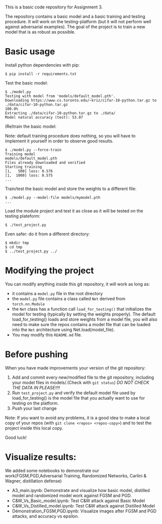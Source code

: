 This is a basic code repository for Assignment 3.

The repository contains a basic model and a basic training and testing
procedure. It will work on the testing-platform (but it will not
perform well against adversarial examples). The goal of the project is
to train a new model that is as robust as possible.

# Basic usage

Install python dependencies with pip: 

    $ pip install -r requirements.txt

Test the basic model:

    $ ./model.py
    Testing with model from 'models/default_model.pth'. 
    Downloading https://www.cs.toronto.edu/~kriz/cifar-10-python.tar.gz to ./data/cifar-10-python.tar.gz
    100.0%
    Extracting ./data/cifar-10-python.tar.gz to ./data/
    Model natural accuracy (test): 53.07

(Re)train the basic model:

Note: default training procedure does nothing, so you will have to implement it yourself in order to observe good results. 

    $ ./model.py --force-train
    Training model
    models/default_model.pth
    Files already downloaded and verified
    Starting training
    [1,   500] loss: 0.576
    [1,  1000] loss: 0.575
    ...

Train/test the basic model and store the weights to a different file:

    $ ./model.py --model-file models/mymodel.pth
    ...

Load the module project and test it as close as it will be tested on the testing plateform:

    $ ./test_project.py

Even safer: do it from a different directory:

    $ mkdir tmp
    $ cd tmp
    $ ../test_project.py ../

# Modifying the project

You can modify anything inside this git repository, it will work as long as:

- it contains a `model.py` file in the root directory
- the `model.py` file contains a class called `Net` derived from `torch.nn.Module`
- the `Net` class has a function call `load_for_testing()` that initializes the model for testing (typically by setting the weights properly).  The default load_for_testing() loads and store weights from a model file, you will also need to make sure the repos contains a model file that can be loaded into the `Net` architecture using Net.load(model_file).
- You may modify this `README.md` file. 

# Before pushing

When you have made improvements your version of the git repository:

1. Add and commit every new/modified file to the git repository, including your model files in models/.(Check with `git status`) *DO NOT CHECK THE DATA IN PLEASE!!!!*
2. Run `test_project.py` and verify the default model file used by load_for_testing() is the model file that you actually want to use for testing on the platform. 
3. Push your last change

Note: If you want to avoid any problems, it is a good idea to make a local copy of your repos (with `git clone <repos> <repos-copy>`) and to test the project inside this local copy.

Good luck!
# Visualize results:
We added some notebooks to demonstrate our work(FGSM,PGD,Adversarial Training, Randomized Networks, Carlini & Wagner, distillation defense)
- A3_main.ipynb: Demonstrate and visualize how basic model, distilled model and randomized model work against FGSM and PGD.
- C&W_Vs_Basic_model.ipynb: Test C&W attack against Basic Model
- C&W_Vs_Distilled_model.ipynb: Test C&W attack against Distilled Model
- Démonstration_FGSM,PGD.ipynb: Visualize images after FGSM and PGD attacks, and accuracy vs epsilon.





